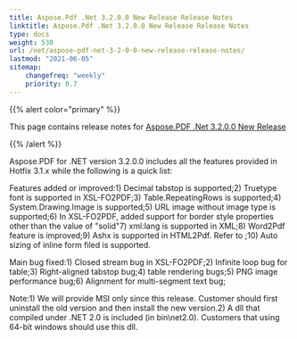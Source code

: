 ```yaml
---
title: Aspose.Pdf .Net 3.2.0.0 New Release Release Notes
linktitle: Aspose.Pdf .Net 3.2.0.0 New Release Release Notes
type: docs
weight: 530
url: /net/aspose-pdf-net-3-2-0-0-new-release-release-notes/
lastmod: "2021-06-05"
sitemap:
    changefreq: "weekly"
    priority: 0.7
---
```


{{% alert color="primary" %}}

This page contains release notes for [Aspose.PDF .Net 3.2.0.0 New Release](http://www.aspose.com/downloads/pdf/net/new-releases/aspose.pdf-.net-3.2.0.0-new-release/)

{{% /alert %}}

Aspose.PDF for .NET version 3.2.0.0 includes all the features provided in Hotfix 3.1.x while the following is a quick list:

Features added or improved:1) Decimal tabstop is supported;2) Truetype font is supported in XSL-FO2PDF;3) Table.RepeatingRows is supported;4) System.Drawing.Image is supported;5) URL image without image type is supported;6) In XSL-FO2PDF, added support for border style properties other than the value of "solid"7) xml:lang is supported in XML;8) Word2Pdf feature is improved;9) Ashx is supported in HTML2Pdf. Refer to ;10) Auto sizing of inline form filed is supported.  

Main bug fixed:1) Closed stream bug in XSL-FO2PDF;2) Infinite loop bug for table;3) Right-aligned tabstop bug;4) table rendering bugs;5) PNG image performance bug;6) Alignment for multi-segment text bug;

Note:1) We will provide MSI only since this release. Customer should first uninstall the old version and then install the new version.2) A dll that compiled under .NET 2.0 is included (in bin\net2.0). Customers that using 64-bit windows should use this dll.
